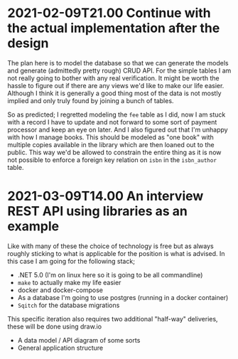# 2021-02-09T21.00 Continue with the actual implementation after the design

The plan here is to model the database so that we can generate the models and generate (admittedly pretty rough) CRUD API. For the simple tables I am not really going to bother with any real verification. It might be worth the hassle to figure out if there are any views we'd like to make our life easier. Although I think it is generally a good thing most of the data is not mostly implied and only truly found by joining a bunch of tables.

So as predicted; I regretted modeling the `fee` table as I did, now I am stuck with a record I have to update and not forward to some sort of payment processor and keep an eye on later. And I also figured out that I'm unhappy with how I manage books. This should be modeled as "one book" with multiple copies available in the library which are then loaned out to the public. This way we'd be allowed to constrain the entire thing as it is now not possible to enforce a foreign key relation on `isbn` in the `isbn_author` table.

# 2021-03-09T14.00 An interview REST API using libraries as an example

Like with many of these the choice of technology is free but as always roughly sticking to what is applicable for the position is what is advised. In this case I am going for the following stack;

* .NET 5.0 (I'm on linux here so it is going to be all commandline)
* `make` to actually make my life easier
* docker and docker-compose
* As a database I'm going to use postgres (running in a docker container)
* `Sqitch` for the database migrations

This specific iteration also requires two additional "half-way" deliveries, these will be done using draw.io

* A data model / API diagram of some sorts
* General application structure
